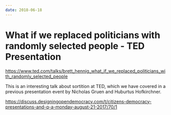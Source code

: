 ```yaml
---
date: 2018-06-18
---
```


# What if we replaced politicians with randomly selected people - TED Presentation

https://www.ted.com/talks/brett_hennig_what_if_we_replaced_politicians_with_randomly_selected_people

This is an interesting talk about sortition at TED, which we have covered in a previous presentation event by  Nicholas Gruen and Huburtus Hofkirchner.

https://discuss.designingopendemocracy.com/t/citizens-democracy-presentations-and-q-a-monday-august-21-2017/70/1

<!-- more -->
